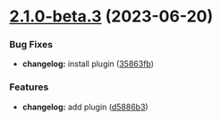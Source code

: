 # [2.1.0-beta.3](https://github.com/robence/semantic-release-poc/compare/v2.1.0-beta.2...v2.1.0-beta.3) (2023-06-20)


### Bug Fixes

* **changelog:** install plugin ([35863fb](https://github.com/robence/semantic-release-poc/commit/35863fb8b48da9d1d5016f841e5cfe6a0484b5c5))


### Features

* **changelog:** add plugin ([d5886b3](https://github.com/robence/semantic-release-poc/commit/d5886b30e6e610fdb4caa6b42a625775b2918ffa))
